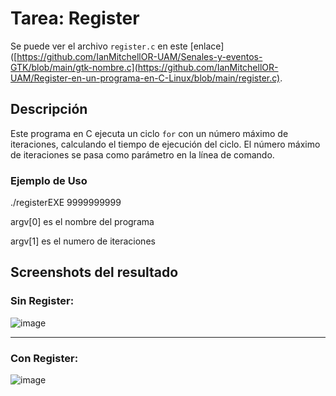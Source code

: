 # Tarea: Register

Se puede ver el archivo `register.c` en este [enlace]([https://github.com/IanMitchellOR-UAM/Senales-y-eventos-GTK/blob/main/gtk-nombre.c](https://github.com/IanMitchellOR-UAM/Register-en-un-programa-en-C-Linux/blob/main/register.c).

## Descripción
Este programa en C ejecuta un ciclo `for` con un número máximo de iteraciones, calculando el tiempo de ejecución del ciclo. El número máximo de iteraciones se pasa como parámetro en la línea de comando.

### Ejemplo de Uso
./registerEXE 9999999999

argv[0] es el nombre del programa

argv[1] es el numero de iteraciones

## Screenshots del resultado

### Sin Register:
![image](https://github.com/user-attachments/assets/4267d763-cba9-40ab-abe3-ca89eb337aea)

-----
### Con Register:
![image](https://github.com/user-attachments/assets/98d9c645-b1c4-4287-a508-0498cf546de5)
